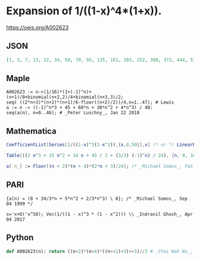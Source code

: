 # Expansion of 1/\(\(1\-x\)^4\*\(1\+x\)\)\.
https://oeis.org/A002623
## JSON
```JSON
[1, 3, 7, 13, 22, 34, 50, 70, 95, 125, 161, 203, 252, 308, 372, 444, 525, 615, 715, 825, 946, 1078, 1222, 1378, 1547, 1729, 1925, 2135, 2360, 2600, 2856, 3128, 3417, 3723, 4047, 4389, 4750, 5130, 5530, 5950, 6391, 6853, 7337, 7843, 8372, 8924, 9500]
```
## Maple
```Maple
A002623 := n->(1/16)*(1+(-1)^n)+(n+1)/8+binomial(n+2,2)/4+binomial(n+3,3)/2;
seq( ((2*n+3)*(n+2)*(n+1)/6-floor((n+2)/2))/4,n=1..47); # Lewis
a := n -> ((-1)^n*3 + 45 + 68*n + 30*n^2 + 4*n^3) / 48:
seq(a(n), n=0..46); # _Peter Luschny_, Jan 22 2018
```
## Mathematica
```Mathematica
CoefficientList[Series[1/((1-x)^3(1-x^2)),{x,0,50}],x] (* or *) LinearRecurrence[{3,-2,-2,3,-1},{1,3,7,13,22},50] (* _Harvey P. Dale_, Jul 19 2011 *)
```
```Mathematica
Table[((2 n^3 + 15 n^2 + 34 n + 45 / 2 + (3/2) (-1)^n) / 24), {n, 0, 100}] (* _Vincenzo Librandi_, Jan 15 2018 *)
```
```Mathematica
a[ n_] := Floor[(n + 2)*(n + 4)*(2*n + 3)/24]; (* _Michael Somos_, Feb 19 2024 *)
```
## PARI
```PARI
{a(n) = (8 + 34/3*n + 5*n^2 + 2/3*n^3) \ 8}; /* _Michael Somos_, Sep 04 1999 */
```
```PARI
x='x+O('x^50); Vec(1/((1 - x)^3 * (1 - x^2))) \\ _Indranil Ghosh_, Apr 04 2017
```
## Python
```Python
def A002623(n): return ((n+2)*(n+4)*((n<<1)+3)>>3)//3 # _Chai Wah Wu_, Mar 25 2024
```
